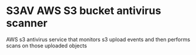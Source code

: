 # S3AV AWS S3 bucket antivirus scanner

AWS s3 antivirus service that monitors s3 upload events and then performs scans on those uploaded objects
